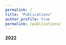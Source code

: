 ```yaml
---
permalink: /
title: "Publications"
author_profile: true
permalink: /publications/
---
```


**2022**

